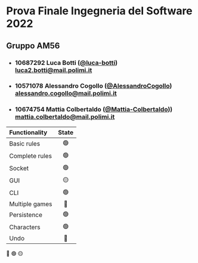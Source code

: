 # Prova Finale Ingegneria del Software 2022
## Gruppo AM56

- ###   10687292    Luca Botti ([@luca-botti](https://github.com/luca-botti))<br>luca2.botti@mail.polimi.it
- ###   10571078    Alessandro Cogollo ([@AlessandroCogollo](https://github.com/AlessandroCogollo))<br>alessandro.cogollo@mail.polimi.it
- ###   10674754	  Mattia Colbertaldo ([@Mattia-Colbertaldo](https://github.com/Mattia-Colbertaldo)))<br>mattia.colbertaldo@mail.polimi.it



| Functionality    	 | State |
|:-------------------|:-----:|
| Basic rules      	 |  🟢   |
| Complete rules   	 |  🟢   |
| Socket           	 |  🟢   |
| GUI              	 |  🟡   |
| CLI              	 |  🟢   |
| Multiple games   	 |  🔴   |
| Persistence		      |  🟢   |
| Characters		       |  🟢   |
| Undo             	 |  🔴   |

🔴
🟢
🟡

